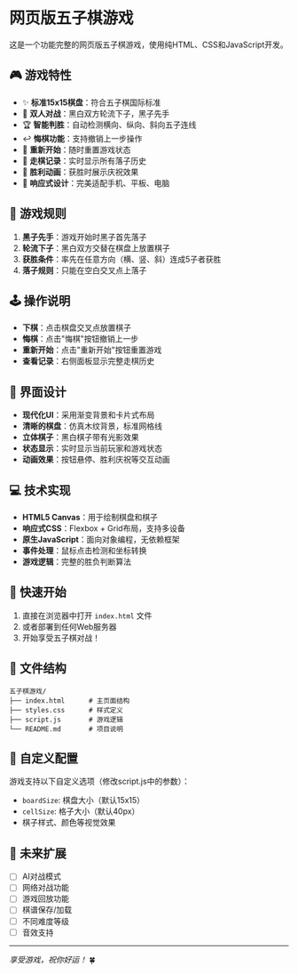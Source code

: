 # 网页版五子棋游戏

这是一个功能完整的网页版五子棋游戏，使用纯HTML、CSS和JavaScript开发。

## 🎮 游戏特性

- ✨ **标准15x15棋盘**：符合五子棋国际标准
- 🔄 **双人对战**：黑白双方轮流下子，黑子先手
- 🏆 **智能判胜**：自动检测横向、纵向、斜向五子连线
- ↩️ **悔棋功能**：支持撤销上一步操作
- 🔄 **重新开始**：随时重置游戏状态
- 📝 **走棋记录**：实时显示所有落子历史
- 🎉 **胜利动画**：获胜时展示庆祝效果
- 📱 **响应式设计**：完美适配手机、平板、电脑

## 🎯 游戏规则

1. **黑子先手**：游戏开始时黑子首先落子
2. **轮流下子**：黑白双方交替在棋盘上放置棋子
3. **获胜条件**：率先在任意方向（横、竖、斜）连成5子者获胜
4. **落子规则**：只能在空白交叉点上落子

## 🕹️ 操作说明

- **下棋**：点击棋盘交叉点放置棋子
- **悔棋**：点击"悔棋"按钮撤销上一步
- **重新开始**：点击"重新开始"按钮重置游戏
- **查看记录**：右侧面板显示完整走棋历史

## 🎨 界面设计

- **现代化UI**：采用渐变背景和卡片式布局
- **清晰的棋盘**：仿真木纹背景，标准网格线
- **立体棋子**：黑白棋子带有光影效果
- **状态显示**：实时显示当前玩家和游戏状态
- **动画效果**：按钮悬停、胜利庆祝等交互动画

## 💻 技术实现

- **HTML5 Canvas**：用于绘制棋盘和棋子
- **响应式CSS**：Flexbox + Grid布局，支持多设备
- **原生JavaScript**：面向对象编程，无依赖框架
- **事件处理**：鼠标点击检测和坐标转换
- **游戏逻辑**：完整的胜负判断算法

## 🚀 快速开始

1. 直接在浏览器中打开 `index.html` 文件
2. 或者部署到任何Web服务器
3. 开始享受五子棋对战！

## 📁 文件结构

```
五子棋游戏/
├── index.html      # 主页面结构
├── styles.css      # 样式定义
├── script.js       # 游戏逻辑
└── README.md       # 项目说明
```

## 🔧 自定义配置

游戏支持以下自定义选项（修改script.js中的参数）：

- `boardSize`: 棋盘大小（默认15x15）
- `cellSize`: 格子大小（默认40px）
- 棋子样式、颜色等视觉效果

## 🎯 未来扩展

- [ ] AI对战模式
- [ ] 网络对战功能
- [ ] 游戏回放功能
- [ ] 棋谱保存/加载
- [ ] 不同难度等级
- [ ] 音效支持

---

*享受游戏，祝你好运！* 🍀